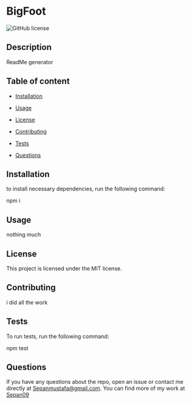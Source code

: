 
# BigFoot
![GitHub license](https://img.shields.io/badge/license-MIT-blue.svg)


## Description
ReadMe generator

## Table of content
* [Installation](#installation)

* [Usage](#usage)

* [License](#license)

* [Contributing](#contributing)

* [Tests](#tests)

* [Questions](#questions)

## Installation
to install necessary dependencies, run the following command:

npm i

## Usage 
nothing much

## License 
This project is licensed under the MIT license.

## Contributing 
i did all the work

## Tests 
To run tests, run the following command:

npm test

## Questions
If you have any questions about the repo, open an issue or contact me directly at Sepanmustafa@gmail.com. You can find more of my work at [Sepan09](https://github.com/Sepan09)
